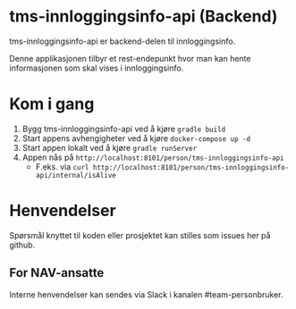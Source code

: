 # tms-innloggingsinfo-api (Backend)

tms-innloggingsinfo-api er backend-delen til innloggingsinfo.

Denne applikasjonen tilbyr et rest-endepunkt hvor man kan hente informasjonen som skal vises i innloggingsinfo.

# Kom i gang
1. Bygg tms-innloggingsinfo-api ved å kjøre `gradle build`
1. Start appens avhengigheter ved å kjøre `docker-compose up -d`
1. Start appen lokalt ved å kjøre `gradle runServer`
1. Appen nås på `http://localhost:8101/person/tms-innloggingsinfo-api`
   * F.eks. via `curl http://localhost:8101/person/tms-innloggingsinfo-api/internal/isAlive`

# Henvendelser

Spørsmål knyttet til koden eller prosjektet kan stilles som issues her på github.

## For NAV-ansatte

Interne henvendelser kan sendes via Slack i kanalen #team-personbruker.
